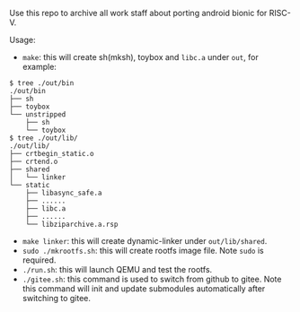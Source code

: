 Use this repo to archive all work staff about porting android bionic for RISC-V.

Usage:

- `make`: this will create sh(mksh), toybox and `libc.a` under `out`, for example:
```
$ tree ./out/bin
./out/bin
├── sh
├── toybox
└── unstripped
    ├── sh
    └── toybox
$ tree ./out/lib/
./out/lib/
├── crtbegin_static.o
├── crtend.o
├── shared
│   └── linker
└── static
    ├── libasync_safe.a
    ├── ......
    ├── libc.a
    ├── ......
    └── libziparchive.a.rsp

```

- `make linker`: this will create dynamic-linker under `out/lib/shared`.
- `sudo ./mkrootfs.sh`: this will create rootfs image file. Note `sudo` is required.
- `./run.sh`: this will launch QEMU and test the rootfs.
- `./gitee.sh`: this command is used to switch from github to gitee. Note this command will init and update submodules automatically after switching to gitee.
